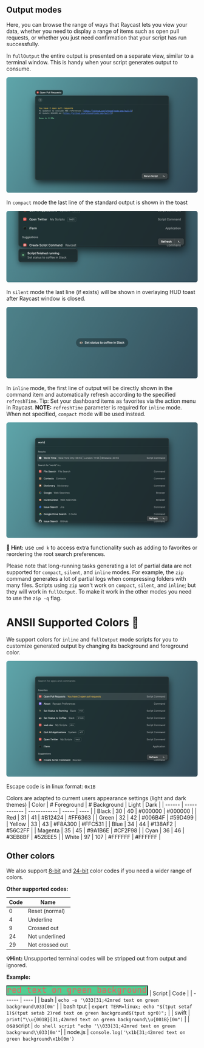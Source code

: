 ## Output modes

Here, you can browse the range of ways that Raycast lets you view your data, whether you need to display a range of items such as open pull requests, or whether you just need confirmation that your script has run successfully.

In `fullOutput` the entire output is presented on a separate view, similar to a terminal window. This is handy when your script generates output to consume.

![fullOutput mode](/images/screenshots/fulloutput-mode.png)

In `compact` mode the last line of the standard output is shown in the toast

![compact mode](/images/screenshots/compact-mode.png)

In `silent` mode the last line (if exists) will be shown in overlaying HUD toast after Raycast window is closed.

![silent mode](/images/screenshots/silent-mode.png)

In `inline` mode, the first line of output will be directly shown in the command item and automatically refresh according to the specified `refreshTime`. Tip: Set your dashboard items as favorites via the action menu in Raycast.
**NOTE:** `refreshTime` parameter is required for `inline` mode. When not specified, `compact` mode will be used instead.

![inline mode](/images/screenshots/inline-mode.png)

**🚨 Hint:** use `cmd k` to access extra functionality such as adding to favorites or reordering the root search preferences.

Please note that long-running tasks generating a lot of partial data are not supported for `compact`, `silent`, and `inline` modes. For example, the `zip` command generates a lot of partial logs when compressing folders with many files. Scripts using `zip` won't work on `compact`, `silent`, and `inline`; but they will work in `fullOutput`. To make it work in the other modes you need to use the `zip -q` flag.

# ANSII Supported Colors 🎨

We support colors for `inline` and `fullOutput` mode scripts for you to customize generated output by changing its background and foreground color.

![colors inline mode](/images/screenshots/inline-colours.png)

Escape code is in linux format: `0x1B`

Colors are adapted to current users appearance settings (light and dark themes)
| Color | # Foreground | # Background | Light | Dark |
| ------ | ------------ | ------------ | ----- | ---- |
| Black | 30 | 40 | #000000 | #000000 |
| Red | 31 | 41 | #B12424 | #FF6363 |
| Green | 32 | 42 | #006B4F | #59D499 |
| Yellow | 33 | 43 | #F8A300 | #FFC531 |
| Blue | 34 | 44 | #138AF2 | #56C2FF |
| Magenta | 35 | 45 | #9A1B6E | #CF2F98 |
| Cyan | 36 | 46 | #3EB8BF | #52EEE5 |
| White | 97 | 107 | #FFFFFF | #FFFFFF |

## Other colors

We also support [8-bit](https://en.wikipedia.org/wiki/ANSI_escape_code#8-bit) and [24-bit](https://en.wikipedia.org/wiki/ANSI_escape_code#24-bit) color codes if you need a wider range of colors.

**Other supported codes:**

| Code | Name |
| ---- | ---- |
| 0 | Reset (normal) |
| 4 | Underline |
| 9 | Crossed out |
| 24 | Not underlined |
| 29 | Not crossed out |

**💡Hint:** Unsupported terminal codes will be stripped out from output and ignored.

**Example:**

![colors inline mode](/images/screenshots/colour-example.png)
| Script | Code |
| ------ | ---- |
| bash | `echo -e '\033[31;42mred text on green background\033[0m'` |
| bash tput | `export TERM=linux; echo "$(tput setaf 1)$(tput setab 2)red text on green background$(tput sgr0)";` |
| swift | `print("\\u{001B}[31;42mred text on green background\\u{001B}[0m")` |
| osascript | `do shell script "echo '\\033[31;42mred text on green background\\033[0m'"`|
| node.js | `console.log('\x1b[31;42mred text on green background\x1b[0m')`

